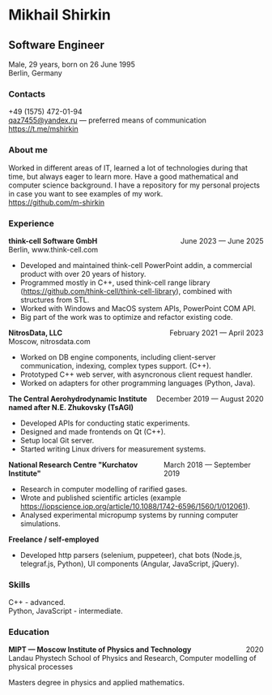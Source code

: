 # Mikhail Shirkin
## Software Engineer

Male, 29 years, born on 26 June 1995  
Berlin, Germany

### Contacts
+49 (1575) 472-01-94  
qaz7455@yandex.ru — preferred means of communication  
https://t.me/mshirkin

### About me
Worked in different areas of IT, learned a lot of technologies during that time, but always eager to learn more. Have a good mathematical and computer science background. I have a repository for my personal projects in case you want to see examples of my work.  
https://github.com/m-shirkin

### Experience
<div style="display: flex; justify-content: space-between;">
  <span style="font-weight: bold;">think-cell Software GmbH</span>
  <span>June 2023 — June 2025</span>
</div>
Berlin, www.think-cell.com  

 - Developed and maintained think-cell PowerPoint addin, a commercial product with over 20 years of history.
 - Programmed mostly in C++, used think-cell range library (https://github.com/think-cell/think-cell-library), combined with structures from STL.
 - Worked with Windows and MacOS system APIs, PowerPoint COM API.
 - Big part of the work was to optimize and refactor existing code.

<div style="display: flex; justify-content: space-between;">
  <span style="font-weight: bold;">NitrosData, LLC</span>
  <span>February 2021 — April 2023</span>
</div>
Moscow, nitrosdata.com

- Worked on DB engine components, including client-server communication, indexing, complex types support. (C++).
- Prototyped C++ web server, with asyncronous client request handler.
- Worked on adapters for other programming languages (Python, Java).

<div style="display: flex; justify-content: space-between;">
  <span style="font-weight: bold;">The Central Aerohydrodynamic Institute <br> named after N.E. Zhukovsky (TsAGI)</span>
  <span>December 2019 — August 2020</span>
</div>

- Developed APIs for conducting static experiments.
- Designed and made frontends on Qt (C++).
- Setup local Git server.
- Started writing Linux drivers for measurement systems.

<div style="page-break-before: always; display: flex; justify-content: space-between;">
  <span style="font-weight: bold;">National Research Centre "Kurchatov Institute"</span>
  <span>March 2018 — September 2019</span>
</div>

- Research in computer modelling of rarified gases.
- Wrote and published scientific articles (example https://iopscience.iop.org/article/10.1088/1742-6596/1560/1/012061).
- Analysed experimental micropump systems by running computer simulations.

<div style="display: flex; justify-content: space-between;">
  <span style="font-weight: bold;">Freelance / self-employed</span>
</div>

- Developed http parsers (selenium, puppeteer), chat bots (Node.js, telegraf.js, Python), UI components (Angular, JavaScript, jQuery).

### Skills
C++ - advanced.  
Python, JavaScript - intermediate.

### Education
<div style="display: flex; justify-content: space-between;">
  <span style="font-weight: bold;">MIPT — Moscow Institute of Physics and Technology</span>
  <span>2020</span>
</div>
Landau Phystech School of Physics and Research, Computer modelling of physical processes

Masters degree in physics and applied mathematics.
